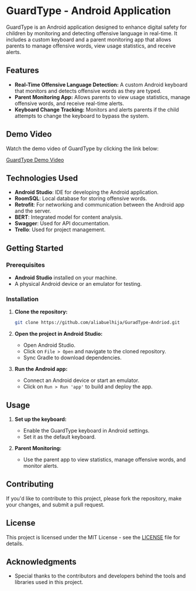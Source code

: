 # GuardType - Android Application

GuardType is an Android application designed to enhance digital safety for children by monitoring and detecting offensive language in real-time. It includes a custom keyboard and a parent monitoring app that allows parents to manage offensive words, view usage statistics, and receive alerts.

## Features

- **Real-Time Offensive Language Detection:** A custom Android keyboard that monitors and detects offensive words as they are typed.
- **Parent Monitoring App:** Allows parents to view usage statistics, manage offensive words, and receive real-time alerts.
- **Keyboard Change Tracking:** Monitors and alerts parents if the child attempts to change the keyboard to bypass the system.

## Demo Video

Watch the demo video of GuardType by clicking the link below:

[GuardType Demo Video](https://github.com/user-attachments/assets/101283c6-b20e-4170-9777-ec8b4a5a61fc)


## Technologies Used

- **Android Studio**: IDE for developing the Android application.
- **RoomSQL**: Local database for storing offensive words.
- **Retrofit**: For networking and communication between the Android app and the server.
- **BERT**: Integrated model for content analysis.
- **Swagger**: Used for API documentation.
- **Trello**: Used for project management.

## Getting Started

### Prerequisites

- **Android Studio** installed on your machine.
- A physical Android device or an emulator for testing.

### Installation

1. **Clone the repository:**

    ```bash
    git clone https://github.com/aliabuelhija/GuradType-Andriod.git
    ```

2. **Open the project in Android Studio:**

    - Open Android Studio.
    - Click on `File > Open` and navigate to the cloned repository.
    - Sync Gradle to download dependencies.

3. **Run the Android app:**

    - Connect an Android device or start an emulator.
    - Click on `Run > Run 'app'` to build and deploy the app.

## Usage

1. **Set up the keyboard:**
   - Enable the GuardType keyboard in Android settings.
   - Set it as the default keyboard.

2. **Parent Monitoring:**
   - Use the parent app to view statistics, manage offensive words, and monitor alerts.

## Contributing

If you'd like to contribute to this project, please fork the repository, make your changes, and submit a pull request.

## License

This project is licensed under the MIT License - see the [LICENSE](LICENSE) file for details.

## Acknowledgments

- Special thanks to the contributors and developers behind the tools and libraries used in this project.
